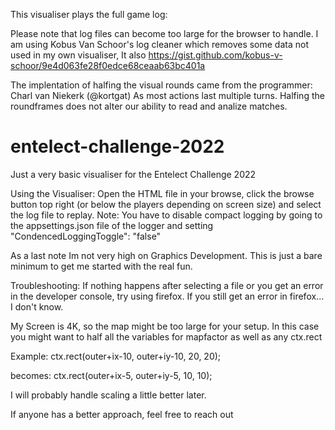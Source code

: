 This visualiser plays the full game log:

Please note that log files can become too large for the browser to handle. 
I am using Kobus Van Schoor's log cleaner which removes some data not used in  my own visualiser, It also 
https://gist.github.com/kobus-v-schoor/9e4d063fe28f0edce68ceaab63bc401a

The implentation of halfing the visual rounds came from the programmer: Charl van Niekerk (@kortgat)
As most actions last multiple turns. Halfing the roundframes does not alter our ability to read and analize matches.


# entelect-challenge-2022
Just a very basic visualiser for the Entelect Challenge 2022

Using the Visualiser:
Open the HTML file in your browse, click the browse button top right (or below the players depending on screen size) and select the log file to replay.
Note: You have to disable compact logging by going to the appsettings.json file of the logger and setting "CondencedLoggingToggle":  "false"

As a last note Im not very high on Graphics Development. 
This is just a bare minimum to get me started with the real fun. 


Troubleshooting:
If nothing happens after selecting a file or you get an error in the developer console, try using firefox. If you still get an error in firefox... I don't know.

My Screen is 4K, so the map might be too large for your setup. 
In this case you might want to half all the variables for mapfactor as well as any ctx.rect

Example:
ctx.rect(outer+ix-10, outer+iy-10, 20, 20);

becomes:
ctx.rect(outer+ix-5, outer+iy-5, 10, 10);

I will probably handle scaling a little better later. 

If anyone has a better approach, feel free to reach out
